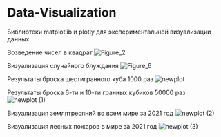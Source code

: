 # Data-Visualization

Библиотеки matplotlib и plotly для экспериментальной визуализации данных.

Возведение чисел в квадрат
![Figure_2](https://user-images.githubusercontent.com/89769554/221421513-c2944dfd-0382-4b53-bd2c-7055a0c37144.png)

Визуализация случайного блуждания
![Figure_6](https://user-images.githubusercontent.com/89769554/221421559-662621fa-3aa1-444b-a98a-39317390f04c.png)

Результаты броска шестигранного куба 1000 раз
![newplot](https://user-images.githubusercontent.com/89769554/221421657-3f746262-e4b8-4f58-ad7c-6c7b9270c621.png)

Результаты броска 6-ти и 10-ти гранных кубиков 50000 раз
![newplot (1)](https://user-images.githubusercontent.com/89769554/221421698-e3f4892d-fd53-42da-a6ec-039e9c6e3dcc.png)

Визуализация землятресяний во всем мире за 2021 год
![newplot (2)](https://user-images.githubusercontent.com/89769554/221421747-378cff03-5066-4447-84c6-a5d003a87af8.png)

Визуализация лесных пожаров в мире за 2021 год
![newplot (3)](https://user-images.githubusercontent.com/89769554/221421782-76718531-19d5-4a33-a6cf-ef31e06df7c6.png)
